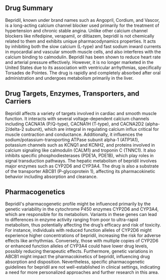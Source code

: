 ## Drug Summary
Bepridil, known under brand names such as Angopril, Cordium, and Vascor, is a long-acting calcium channel blocker used primarily for the treatment of hypertension and chronic stable angina. Unlike other calcium channel blockers like nifedipine, verapamil, or diltiazem, bepridil is not chemically related to them and exhibits unique pharmacodynamics properties. It acts by inhibiting both the slow calcium (L-type) and fast sodium inward currents in myocardial and vascular smooth muscle cells, and also interferes with the calcium binding to calmodulin. Bepridil has been shown to reduce heart rate and arterial pressure effectively. However, it is no longer marketed in the United States due to its association with ventricular arrhythmias, specifically Torsades de Pointes. The drug is rapidly and completely absorbed after oral administration and undergoes metabolism primarily in the liver.

## Drug Targets, Enzymes, Transporters, and Carriers
Bepridil affects a variety of targets involved in cardiac and smooth muscle function. It interacts with several voltage-dependent calcium channels including CACNA1A (P/Q-type), CACNA1H (T-type), and CACNA2D2 (alpha-2/delta-2 subunit), which are integral in regulating calcium influx critical for muscle contraction and conductance. Additionally, it influences the sodium/potassium-transporting ATPase subunit alpha-1 (ATP1A1), potassium channels such as KCNQ1 and KCNH2, and proteins involved in calcium signaling like calmodulin (CALM1) and troponin C (TNNC1). It also inhibits specific phosphodiesterases (PDE1A, PDE1B), which play roles in signal transduction pathways. The hepatic metabolism of bepridil involves major enzymes such as CYP2D6 and CYP3A4. The drug is also a substrate of the transporter ABCB1 (P-glycoprotein 1), affecting its pharmacokinetic behavior including absorption and clearance.

## Pharmacogenetics
Bepridil's pharmacogenetic profile might be influenced primarily by the genetic variability in the cytochrome P450 enzymes CYP2D6 and CYP3A4, which are responsible for its metabolism. Variants in these genes can lead to differences in enzyme activity ranging from poor to ultra-rapid metabolism, thus potentially affecting the drug’s efficacy and risk of toxicity. For instance, individuals with reduced function alleles of CYP2D6 might experience higher concentrations of bepridil, increasing the risk for adverse effects like arrhythmias. Conversely, those with multiple copies of CYP2D6 or enhanced function alleles of CYP3A4 could have lower drug levels, possibly reducing therapeutic effects. Furthermore, genetic variations in ABCB1 might impact the pharmacokinetics of bepridil, influencing drug absorption and disposition. Nevertheless, specific pharmacogenetic guidelines for bepridil are not well-established in clinical settings, indicating a need for more personalized approaches and further research in this area.

